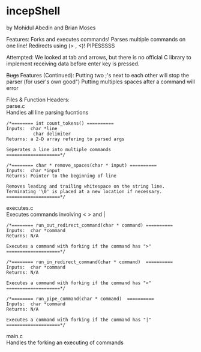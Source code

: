 # incepShell
by Mohidul Abedin and Brian Moses

Features:
	Forks and executes commands!
	Parses multiple commands on one line!
	Redirects using (> , <)!
  PIPESSSSS

Attempted:
  We looked at tab and arrows, but there is no official C library to implement receiving data before enter key is pressed. 

~~Bugs~~ Features (Continued):
	Putting two ;'s next to each other will stop the parser (for user's own good")
  Putting multiples spaces after a command will error
	
Files & Function Headers: <br>
parse.c <br>
	Handles all line parsing fucntions
	
	/*======== int count_tokens() ==========
	Inputs:  char *line
        	  char delimiter  
	Returns: a 2-D array refering to parsed args
  
  	Seperates a line into multiple commands 
	====================*/

	/*======== char * remove_spaces(char * input) ==========
	Inputs:  char *input 
	Returns: Pointer to the beginning of line

	Removes leading and trailing whitespace on the string line.
	Terminating '\0' is placed at a new location if necessary.
	====================*/
executes.c  <br>
  	Executes commands involving < > and |
	
	/*======== run_out_redirect_command(char * command) ==========
	Inputs:  char *command
	Returns: N/A
  
	Executes a command with forking if the command has ">"  
	====================*/

	/*======== run_in_redirect_command(char * command)  ==========	
  	Inputs:  char *command
	Returns: N/A

	Executes a command with forking if the command has "<"  
	====================*/

	/*======== run_pipe_command(char * command)  ==========
	Inputs:  char *command 
	Returns: N/A
	
	Executes a command with forking if the command has "|"  
	====================*/


main.c <br>
	Handles the forking an executing of commands
	
